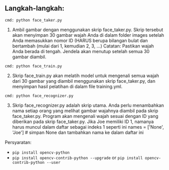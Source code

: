 ## Langkah-langkah:

`cmd: python face_taker.py`

1) Ambil gambar dengan menggunakan skrip face_taker.py. Skrip tersebut akan menyimpan 30 gambar wajah Anda di dalam folder images setelah Anda memasukkan nomor ID (HARUS berupa bilangan bulat dan bertambah (mulai dari 1, kemudian 2, 3, ...)
Catatan: Pastikan wajah Anda berada di tengah. Jendela akan menutup setelah semua 30 gambar diambil.

`cmd: python face_train.py`

2) Skrip face_train.py akan melatih model untuk mengenali semua wajah dari 30 gambar yang diambil menggunakan skrip face_taker.py, dan menyimpan hasil pelatihan di dalam file training.yml.

`cmd: python face_recognizer.py`

3) Skrip face_recognizer.py adalah skrip utama. Anda perlu menambahkan nama setiap orang yang melihat gambar wajahnya diambil pada skrip face_taker.py. Program akan mengenali wajah sesuai dengan ID yang diberikan pada skrip face_taker.py. Jika Joe memiliki ID 1, namanya harus muncul dalam daftar sebagai indeks 1 seperti ini names = ['None', 'Joe'] # simpan None dan tambahkan nama ke dalam daftar ini

Persyaratan:

- `pip install opencv-python`
- `pip install opencv-contrib-python --upgrade` or `pip install opencv-contrib-python --user`


